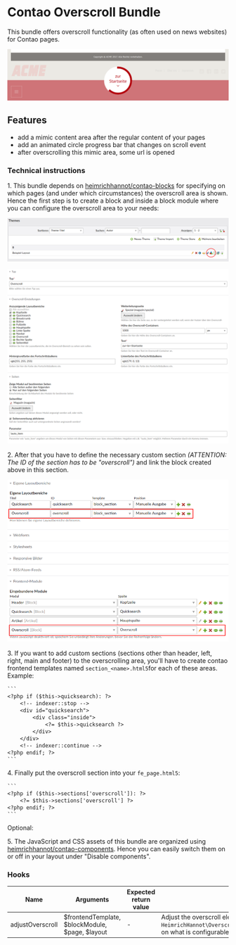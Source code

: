 # Contao Overscroll Bundle

This bundle offers overscroll functionality (as often used on news websites) for Contao pages.

![alt preview](docs/screenshot.png)

## Features

- add a mimic content area after the regular content of your pages
- add an animated circle progress bar that changes on scroll event
- after overscrolling this mimic area, some url is opened

### Technical instructions

1\. This bundle depends on [heimrichhannot/contao-blocks](https://github.com/heimrichhannot/contao-blocks) for specifying on which pages (and under which circumstances) the overscroll area is shown.
   Hence the first step is to create a block and inside a block module where you can configure the overscroll area to your needs:

   ![alt block](docs/block.png)

   ![alt block config](docs/block-config.png)

2\. After that you have to define the necessary custom section *(ATTENTION: The ID of the section has to be "overscroll")* and link the block created above in this section.

   ![alt block config](docs/layout.png)

3\. If you want to add custom sections (sections other than header, left, right, main and footer) to the overscrolling area, you'll have to create contao frontend templates named `section_<name>.html5`for each of these areas.
    Example:

    ```
    <?php if ($this->quicksearch): ?>
        <!-- indexer::stop -->
        <div id="quicksearch">
            <div class="inside">
                <?= $this->quicksearch ?>
            </div>
        </div>
        <!-- indexer::continue -->
    <?php endif; ?>
    ```
4\. Finally put the overscroll section into your `fe_page.html5`:

    ```
    <?php if ($this->sections['overscroll']): ?>
        <?= $this->sections['overscroll'] ?>
    <?php endif; ?>
    ```

Optional:

5\. The JavaScript and CSS assets of this bundle are organized using [heimrichhannot/contao-components](https://github.com/heimrichhannot/contao-components). Hence you can easily switch them on or off in your layout under "Disable components".

### Hooks

Name | Arguments | Expected return value | Description
---- | --------- | --------------------- | -----------
adjustOverscroll | $frontendTemplate, $blockModule, $page, $layout | - | Adjust the overscroll element by manipulating `$frontendTemplate` (see `HeimrichHannot\OverscrollBundle\EventListener\HookListener::renderOverscrollBlock()` on what is configurable)